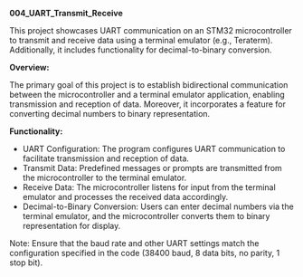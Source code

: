﻿**004_UART_Transmit_Receive** 

This project showcases UART communication on an STM32 microcontroller to transmit and receive data using a terminal emulator (e.g., Teraterm). Additionally, it includes functionality for decimal-to-binary conversion.

**Overview:** 

The primary goal of this project is to establish bidirectional communication between the microcontroller and a terminal emulator application, enabling transmission and reception of data. Moreover, it incorporates a feature for converting decimal numbers to binary representation.

**Functionality:**

- UART Configuration: The program configures UART communication to facilitate transmission and reception of data.
- Transmit Data: Predefined messages or prompts are transmitted from the microcontroller to the terminal emulator.
- Receive Data: The microcontroller listens for input from the terminal emulator and processes the received data accordingly.
- Decimal-to-Binary Conversion: Users can enter decimal numbers via the terminal emulator, and the microcontroller converts them to binary representation for display.


Note: Ensure that the baud rate and other UART settings match the configuration specified in the code (38400 baud, 8 data bits, no parity, 1 stop bit).

